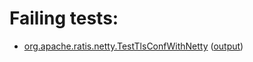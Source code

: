 # Failing tests: 

 * [org.apache.ratis.netty.TestTlsConfWithNetty](ratis-test/org.apache.ratis.netty.TestTlsConfWithNetty.txt) ([output](ratis-test/org.apache.ratis.netty.TestTlsConfWithNetty-output.txt))
